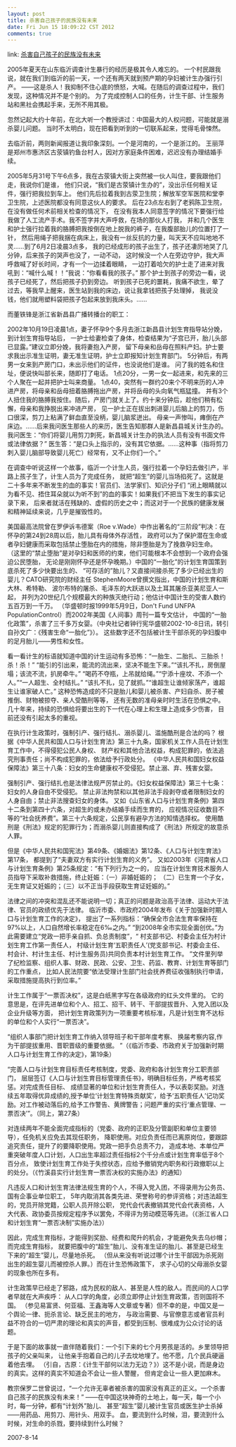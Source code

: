 ```yaml
---
layout: post
title: 杀害自己孩子的民族没有未来
date: Fri Jun 15 18:09:22 CST 2012
comments: true
---
```


link: [杀害自己孩子的民族没有未来](http://tengbiao2.blog.163.com/blog/static/134631008201223093436448/)

2005年夏天在山东临沂调查计生暴行的经历是极其令人难忘的。
一个村民跟我说，就在我们到临沂的前一天，一个还有两天就到预产期的孕妇被计生办强行引产。
——这是杀人！我抑制不住心底的愤怒，大喊。在随后的调查过程中，我们发现，这种情况并不是个别的。
为了完成控制人口的任务，计生干部、计生服务站和黑社会携起手来，无所不用其极。

忽然记起大约十年前，在北大听一个教授讲过：中国最大的人权问题，可能就是溺杀婴儿问题。
当时不太明白，现在把看到听到的一切联系起来，觉得毛骨悚然。

去临沂前，两则新闻报道让我印象深刻。一个是河南的，一个是浙江的。
王丽萍是郑州市惠济区古荥镇钓鱼台村人，因对方家庭条件困难，迟迟没有办理结婚手续。


2005年5月31号下午6点多，我在古荥镇大街上突然被一伙人叫住，要我跟他们走，我说你们是谁，
他们只说，“我们是古荥镇计生办的”，没出示任何相关证件，强行把我拉到车上。
他们先后拉着我到古荥卫生院；解放军空军医院和堂李卫生院，上述医院都没有同意这伙人的要求。
后在23点左右到了老鸦陈卫生院，在没有做任何术前相关检查的情况下，
在没有我本人同意签字的情况下要强行给我做了人工流产手术。我不签字并大声呼救，在场的那伙人打我，
并和几个医生和护士强行拉着我的胳膊把我按倒在地上脱我的裤子，在我腹部胎儿的位置打了一针，
然后用绳子把我捆在病床上，我没有一丝反抗的力量，叫天天不应叫地地不灵……到了6月2日凌晨3点多，
我的已经成形的孩子出生了，孩子还凄厉地哭了几分钟，后来孩子的哭声也没了，一动不动，
这时候没一个人在旁边守护，我大声呼救喊了好长时间，才有一个一边揉着眼睛，
一边打着哈欠的护士走了进来对我吼到：“喊什么喊！！”我说：“你看看我的孩子。”
那个护士到孩子的旁边一看，说孩子已经死了，然后把孩子扔到旁边。
听到孩子已死的噩耗，我痛不欲生，晕了过去，等我早上醒来，医生站到我的床边，说让我拿钱把孩子处理掉，
我说没钱，他们就用塑料袋把孩子包起来放到我床头。……

<!-- more -->

而董铁锋是浙江省新昌县广播转播台的职工：

2002年10月19日凌晨1点，妻子怀孕9个多月去浙江新昌县计划生育指导站分娩，到计划生育指导站后，
一护士给妻检查了身体，检查结果为“子宫已开，胎儿头部已显露。”建议立即分娩，我将妻抱入产房，
留下母亲和岳母在照料产妇。护士要求我出示准生证明，妻无准生证明，护士立即报知计划生育部门。
5分钟后，有两男一女来到产房门口，未出示他们的证件，也没说他们是谁。
问了我的姓名和住址，便说快叫部长来，随即打了电话。
1点20分，一男一女一起进来，和先来的三个人聚在一起并把护士叫来商量。
1点40，突然有一群约20来个不明来历的人冲进产房，将母亲和岳母扭着胳膊拖出产房，并将岳母的头向氧气瓶猛撞。
并有3个人扭住我的胳膊我按住。随后，产房门就关上了。约十来分钟后，趁他们稍有松懈，母亲和我挣脱出来冲进产房，
见一护士正在拔出刺进婴儿后脑上的剪刀，伤口很深，剪刀上粘满了鲜血直至没柄，婴儿脑浆迸出。
母亲一声惨叫，瘫倒在产床边。……后来我问医生那些人的来历，医生告知那群人是新昌县城关计生办的。
我问医生：“你们将婴儿用剪刀刺死，新昌城关计生办的执法人员有没有书面文件或法律依据？”
医生答：“是口头上指示的，没有其它依据。……这种事（指将剪刀刺入婴儿脑部导致婴儿死亡）经常有，又不止你们一个。”

在调查中听说这样一个故事，临沂一个计生人员，强行拉着一个孕妇去做引产，半路上孩子生了，计生人员为了完成任务，
就把“超生”的婴儿当场掐死了。这就是二十多年来不断发生的血的事实！官员们、法学家们、知识分子们
“闭上眼睛就以为看不见、捂住耳朵就以为听不到”的血的事实！如果我们不把当下发生的事实记录下来，
后来者就活在残缺的、虚假的历史之中；而这对于一个民族的健康发展和精神延续来说，几乎是摧毁性的。

美国最高法院曾在罗伊诉韦德案（Roe v.Wade）中作出著名的“三阶段”判决：在怀孕的第24到28周以后，胎儿具有母体外存活性，
政府可以为了保护潜在生命或者孕妇健康而采取包括禁止堕胎在内的措施，除非堕胎是为了挽救孕妇生命。
（这里的“禁止堕胎”是对孕妇和医师的约束，他们可能根本不会想到一个政府会强迫公民堕胎，
无论是刚刚怀孕还是怀孕晚期。）中国的“一胎化”的计划生育国策到底杀死了多少快要出生的、
“可存活的”胎儿？又直接间接杀死了多少已经出生的婴儿？CATO研究院的财经主任 StephenMoore曾撰文指出，中国的计划生育和斯大林、希特勒、
波尔布特的屠杀、毛泽东的大跃进以及土耳其屠杀亚美尼亚人一起，
并列为20世纪几个规模最大的种族灭绝行动；他估计中国计生的受害人数约五百万到一千万。
（华盛顿时报1999年5月9日，Don't Fund UNFPA PopulationControl）而2002年美国《人间事》周刊一篇专文估计，
中国的“一胎化政策”，杀害了三千多万女婴。（中央社记者钟行宪华盛顿2002-10-8日讯，转引自孙文广：《残害生命“一胎化”》）。
这些数字还不包括被计生干部杀死的孕妇腹中的足月胎儿——男性和女性。

看一看计生的标语就知道中国的计生运动有多恐怖：“一胎生、二胎扎、三胎杀！杀！杀！”
“能引的引出来，能流的流出来，坚决不能生下来。”“该扎不扎，房倒屋塌；该流不流，扒房牵牛。”
“喝药不夺瓶，上吊就给绳。”“宁添十座坟、不添一个人。”“一人超生、全村结扎。”
“该扎不扎，见了就抓。”“谁超生让谁倾家荡产，谁超生让谁家破人亡。”
这种恐怖造成的不只是胎儿和婴儿被杀害、产妇自杀、房子被推倒、财物被掠夺、亲人受酷刑等等，
还有无数的准母亲时时生活在恐惧之中。几十年来，持续的恐惧给将要出生的下一代在心理上和生理上造成多少伤害，
目前还没有引起太多的重视。

在执行计生政策时，强制引产、强行结扎、溺杀婴儿、滥施酷刑是合法的吗？
根据《中华人民共和国人口与计划生育法》第三十九条，国家机关工作人员在计划生育工作中，不得侵犯公民人身权、
财产权和其他合法权益，构成犯罪的，依法追究刑事责任；尚不构成犯罪的，依法给予行政处分。
《中华人民共和国妇女权益保障法》第三十八条：妇女的生命健康权不受侵犯。禁止溺、弃、残害女婴。

强制引产、强行结扎也是法律法规严厉禁止的。《妇女权益保障法》第三十七条：妇女的人身自由不受侵犯。
禁止非法拘禁和以其他非法手段剥夺或者限制妇女的人身自由；禁止非法搜查妇女的身体。
又如《山东省人口与计划生育条例》第四十二条到第四十六条，对超生的或未办结婚手续而生育的，
应视情况征收数目不等的“社会抚养费”。第三十六条规定，公民享有避孕方法的知情选择权。
使用酷刑是《刑法》规定的犯罪行为；而溺杀婴儿则直接构成了《刑法》所规定的故意杀人罪。

但是《中华人民共和国宪法》第49条、《婚姻法》第12条、《人口与计划生育法》第17条，
都提到了“夫妻双方有实行计划生育的义务”。
又如2003年《河南省人口与计划生育条例》第25条规定：“有下列行为之一的，
应当在计划生育技术服务人员指导下采取补救措施，终止妊娠：（一）非婚妊娠的；
（二）已生育一个子女，无生育证又妊娠的；（三）以不正当手段获取生育证妊娠的。”

法律之间的冲突和混乱还不能说明一切；真正的问题是政治高于法律、运动大于法律、官员的政绩优先于法律。
临沂市委、市政府2004年发布《关于加强新时期人口与计划生育工作的决定》，
提出了一系列指标：“确保全市合法生育率保持在97%以上，人口自然增长率稳定在6‰之内。”
“到2008年全市实现全面创优。”为此需要建立“党政一把手亲自抓、负总责制度”，“
村支部书记、村委会主任为村计划生育工作第一责任人，
村级计划生育‘五职责任人’(党支部书记、村委会主任、村会计、村计生主任、村计生服务员)共同负责本村计划生育工作。
”文件里列举了纪检监察、组织人事、财政、民政、公安、卫生、药监、教育、计划生育等部门的工作重点，
比如人民法院要“依法受理计生部门社会抚养费征收强制执行申请，采取措施提高执行到位率。”

计生工作属于“一票否决权”，这是白纸黑字写在各级政府的红头文件里的。
它的意思是，在评先进单位和个人、招工、招干、转干、干部提拔晋升、入党入团以及企业升级等方面，
把计划生育政策列为一项重要考核标准，凡是计划生育不达标的单位和个人实行“一票否决”。

 “组织人事部门把计划生育工作纳入领导班子和干部年度考察、 换届考察内容,作为干部提拔重用、晋职晋级的重要依据。
 ”（《临沂市委、市政府关于加强新时期人口与计划生育工作的决定》，第19条）

“完善人口与计划生育目标责任考核制度，党委、政府和各计划生育分工职责部门，
层层签订《人口与计划生育目标管理责任书》，明确目标任务，严格考核奖惩。对完成责任目标、
成绩显著的单位和计划生育责任人，予以表彰奖励。对连续五年取得优异成绩的,授予单位‘计划生育特殊贡献奖’，给予‘五职责任人’记功奖励。对工作被动落后的,给予工作警告、黄牌警告；问题严重的实行‘重点管理、一票否决’”。（同上，第27条）

对连续两年不能全面完成指标的（党委、政府的正职及分管副职和单位主要领导），任免机关应免去其现任职务，
降职使用。对应负责任而已离原岗位，要跟踪追究责任，提升了的要降职使用。党政一把手负总责不力，
造成本地、本单位严重突破年度人口计划，人口出生率超过责任指标2个千分点或计划生育率低于8个百分点，
致使计划生育工作处于失控状态，应给予撤销党内职务和行政撤职以上的处分。（《竹溪县实行计划生育一票否决权的实施办法》的通知）

凡违反人口和计划生育法律法规生育的个人，不得入党入团，不得录用为公务员、国有企事业单位职工，
5年内取消其各类先进、荣誉称号的参评资格；对违法超生的，党员开除党籍，公职人员开除公职，
党代会代表撤销其党代会代表资格，人大代表、政协委员按规定程序予以罢免，不得评为劳动模范等先进。（《浙江省人口和计划生育“一票否决制”实施办法》）

因此，完成生育指标，才能得到奖励、经费和爬升的机会，才能避免失去乌纱帽；而完成生育指标，
就要把腹中的“超生”胎儿、没有准生证的胎儿、甚至是已经生下来的“超生”婴儿，尽量地杀死。
（但从来没有听说过哪个计生干部因为杀死刚出生的超生婴儿而被控杀人罪。）而在计生恐怖政策下，
求子心切的父母溺杀女婴的现象也所在多有。

计生政策早已经走了邪路，成为民权的敌人、甚至是人性的敌人。而民间的人口学者早就在大声疾呼：
从人口学的角度，必须立即停止计划生育政策，否则国将不国。
（参见易富贤、何亚福、王鑫海等人文章或专著）但不幸的是，中国又是一个舆论一律、扼杀言论、缺乏民主的地方，
与政治需要、与官僚意志或者官员利益不符合的一切严肃的理论和真实的声音，都受到压制、很难成为公众讨论的话题。

于是下面的故事就一直伴随着我们：一个引下来的七个月男孩是活的。乡里领导把孩子的父亲叫来，
让他亲手抱着自己的儿子去坟地埋了。他不愿，几个民兵硬逼着他去埋。
（引自，古原：《计生干部何以法力无边？》）这不是小说，而是身边的真实。这样的真实不知道会不会让一些人警醒，
但肯定会让一些人更加麻木。

教宗保罗二世曾说过，“一个允许无辜者被杀害的国家没有真正的正义。一个杀害自己孩子的民族没有未来！”
——在中国这块神奇的土地上，每一天，每一个小时，每一分钟，都有“计划外”胎儿、
甚至“超生”婴儿被计生官员或医生护士杀掉——用药品、用剪刀、用针头、用双手。
血，要流到什么时候，泪，要流到什么时候，对生命的杀戮，要持续到什么时候？

2007-8-14
